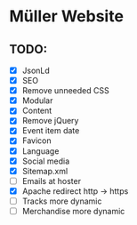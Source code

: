 # Müller Website

## TODO:

- [x] JsonLd
- [x] SEO
- [x] Remove unneeded CSS
- [x] Modular
- [x] Content
- [x] Remove jQuery
- [x] Event item date
- [x] Favicon
- [x] Language
- [x] Social media
- [x] Sitemap.xml
- [ ] Emails at hoster
- [x] Apache redirect http -> https
- [ ] Tracks more dynamic
- [ ] Merchandise more dynamic
